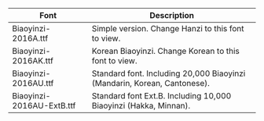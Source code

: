 | Font | Description |
| ------------- | ------------- |
| Biaoyinzi-2016A.ttf | Simple version. Change Hanzi to this font to view. |
| Biaoyinzi-2016AK.ttf | Korean Biaoyinzi. Change Korean to this font to view. |
| Biaoyinzi-2016AU.ttf | Standard font. Including 20,000 Biaoyinzi (Mandarin, Korean, Cantonese). |
| Biaoyinzi-2016AU-ExtB.ttf | Standard font Ext.B. Including 10,000 Biaoyinzi (Hakka, Minnan). |
